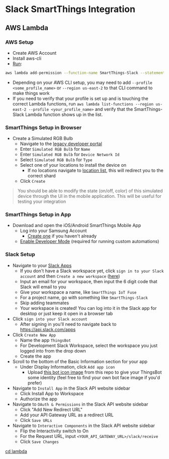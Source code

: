 # Slack SmartThings Integration

## AWS Lambda

### AWS Setup

* Create AWS Account
* Install aws-cli
* [Run](https://smartthings.developer.samsung.com/docs/guides/smartapps/aws-lambda.html):
```bash
aws lambda add-permission --function-name SmartThings-Slack --statement-id smartthings --principal 906037444270 --action lambda:InvokeFunction
```
   * Depending on your AWS CLI setup, you may need to add `--profile <some_profile_name>` or `--region us-east-2` to that CLI command to make things work
   * If you need to verify that your profile is set up and is touching the correct Lambda functions, run `aws lambda list-functions --region us-east-2 --profile <your_profile_name>` and verify that the SmartThings-Slack Lambda function shows up in the list.

### SmartThings Setup in Browser

* Create a Simulated RGB Bulb
    * Navigate to the [legacy developer portal](https://graph-na04-useast2.api.smartthings.com/location/list)
    * Enter `Simulated RGB Bulb` for `Name`
    * Enter  `Simulated RGB Bulb` for `Device Network Id`
    * Select `Simulated RGB Bulb` for `Type`
    * Select one of your locations to install the device on
       * If no locations navigate to [location list](https://graph-na04-useast2.api.smartthings.com/location/list), this will redirect you to the correct shard
    * Click `Create`
    
> You should be able to modify the state (on/off, color) of this
simulated device through the UI in the mobile application.
This will be useful for testing your integration

### SmartThings Setup in App

* Download and open the iOS/Android SmartThings Mobile App
    * Log into your Samsung Account
        * [Create one](https://account.samsung.com/accounts/v1/MBR/terms#) if you haven't already
    * [Enable Developer Mode](https://smartthings.developer.samsung.com/docs/guides/testing/developer-mode.html) (required for running custom automations)

### Slack Setup
* Navigate to your [Slack Apps](https://api.slack.com/apps)
    * If you don't have a Slack workspace yet, click `sign in to your Slack account` and then `Create a new workspace` ([here](https://slack.com/create#email))
    * Input an email for your workspace, then input the 6 digit code that Slack will email to you
    * Give your workspace a name, like `SmartThings IoT Fuse`
    * For a project name, go with something like `SmartThings-Slack`
    * Skip adding teammates
    * Your workspace is created! You can log into it in the Slack app for desktop or just keep it open in a browser tab
* Click `sign into your Slack account`
    * After signing in you'll need to navigate back to https://api.slack.com/apps
* Click `Create New App`
    * Name the app `ThingsBot`
    * For Development Slack Workspace, select the workspace you just logged into from the drop down
    * Create the app
* Scroll to the bottom of the Basic Information section for your app
    * Under Display Information, click `Add app icon`
        * Upload [this bot icon image](etc/ThingsBot.png) from this repo to give your ThingsBot some identity
        (feel free to find your own bot face image if you'd prefer)
* Navigate to `Install App` in the Slack API website sidebar
    * Click Install App to Workspace
    * Authorize the app
* Navigate to `OAuth & Permissions` in the Slack API website sidebar
    * Click "Add New Redirect URL"
    * Add your API Gateway URL as a redirect URL
    * Click `Save URLs`
* Navigate to `Interactive Components` in the Slack API website sidebar
    * Flip the Interactivity switch to On
    * For the Request URL, input `<YOUR_API_GATEWAY_URL>/slack/receive`
    * Click `Save Changes`

[cd lambda](lambda/README.md)
